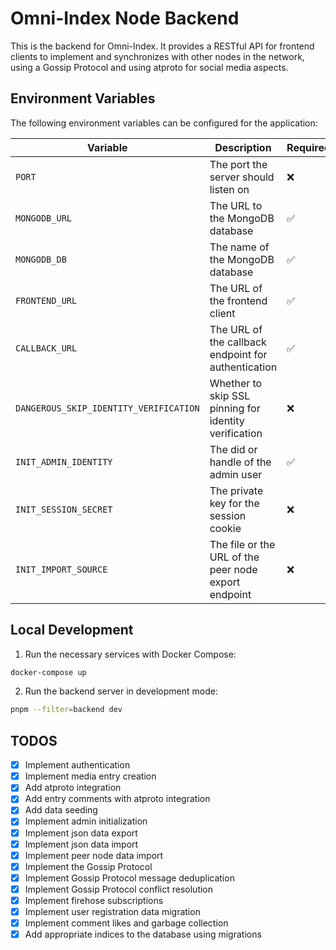 # Omni-Index Node Backend

This is the backend for Omni-Index. It provides a RESTful API for frontend clients to implement and synchronizes with other nodes in the network, using a Gossip Protocol and using atproto for social media aspects.

## Environment Variables

The following environment variables can be configured for the application:

| Variable                               | Description                                           | Required           | Default                 |
| -------------------------------------- | ----------------------------------------------------- | ------------------ | ----------------------- |
| `PORT`                                 | The port the server should listen on                  | :x:                | `8080`                  |
| `MONGODB_URL`                          | The URL to the MongoDB database                       | :white_check_mark: | N/A                     |
| `MONGODB_DB`                           | The name of the MongoDB database                      | :white_check_mark: | N/A                     |
| `FRONTEND_URL`                         | The URL of the frontend client                        | :white_check_mark: | N/A                     |
| `CALLBACK_URL`                         | The URL of the callback endpoint for authentication   | :white_check_mark: | N/A                     |
| `DANGEROUS_SKIP_IDENTITY_VERIFICATION` | Whether to skip SSL pinning for identity verification | :x:                | `false`                 |
| `INIT_ADMIN_IDENTITY`                  | The did or handle of the admin user                   | :white_check_mark: | N/A                     |
| `INIT_SESSION_SECRET`                  | The private key for the session cookie                | :x:                | Generated on first boot |
| `INIT_IMPORT_SOURCE`                   | The file or the URL of the peer node export endpoint  | :x:                | Does not import data    |

## Local Development

1. Run the necessary services with Docker Compose:

```bash
docker-compose up
```

2. Run the backend server in development mode:

```bash
pnpm --filter=backend dev
```

## TODOS

- [x] Implement authentication
- [x] Implement media entry creation
- [x] Add atproto integration
- [x] Add entry comments with atproto integration
- [x] Add data seeding
- [x] Implement admin initialization
- [x] Implement json data export
- [x] Implement json data import
- [x] Implement peer node data import
- [x] Implement the Gossip Protocol
- [x] Implement Gossip Protocol message deduplication
- [x] Implement Gossip Protocol conflict resolution
- [x] Implement firehose subscriptions
- [x] Implement user registration data migration
- [x] Implement comment likes and garbage collection
- [x] Add appropriate indices to the database using migrations
